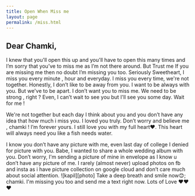 ```yaml
---
title: Open When Miss me
layout: page
permalink: /miss.html
---
```


## Dear Chamki,

I knew that you'll open this up and you'll have to open this many times
and I’m sorry that you’ve to miss me as I’m not there around. But Trust me If you are missing me then no doubt I’m missing you too. Seriously
Sweetheart, I miss you every minute , hour and everyday. I miss you 
every time, we're not together. Honestly, I don’t like to be away from you. I want to be always with you. But we've to be apart.
I don’t want you to miss me. We need to be strong , right ? Even, I can’t 
wait to see you but I'll see you some day. Wait for me !

We're not together but each day I think about you and you don’t have 
any idea that how much i miss you. I loved you truly. Don’t worry and 
believe me , chamki ! I’m forever yours. I still love you with my full heart❤. This heart will always need you like a fish needs water.

I know you don’t have any picture with me, even last day of college I 
denied for picture with you. Babe, I wanted to share a whole wedding 
album with you. Don’t worry, I'm sending a picture of mine in envelope as I know u don’t have any picture of me. I rarely (almost never)upload photos on fb and insta as i have picture collection on google cloud and don’t care much about social attention.
![kapil][photo]
Take a deep breath and smile now😊; chamki. I'm missing you too and
send me a text right now.
Lots of Love
❤❤❤

[logo]: https://scontent.fdel3-1.fna.fbcdn.net/v/t1.0-9/fr/cp0/e15/q65/39130024_146787332900481_2960427524414242816_n.jpg?_nc_cat=0&efg=eyJpIjoidCJ9&oh=eb1815c162a5af068f77c35718879bf3&oe=5C006F67 "Kapil"
